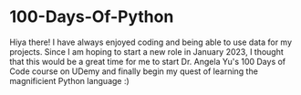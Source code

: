 # 100-Days-Of-Python

Hiya there! I have always enjoyed coding and being able to use data for my projects. Since I am hoping to start a new role in January 2023, I thought that this would be a great time for me to start Dr. Angela Yu's 100 Days of Code course on UDemy and finally begin my quest of learning the magnificient Python language :) 
